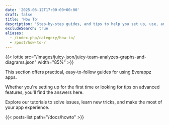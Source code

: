```yaml
---
date: '2025-06-12T17:00:00+00:00'
draft: false
title: 'How To'
description: 'Step-by-step guides, and tips to help you set up, use, and get the most out of Everappz apps.'
excludeSearch: true
aliases:
  - /index.php/category/how-to/
  - /post/how-to-/
---
```


{{< lottie src="/images/juicy-json/juicy-team-analyzes-graphs-and-diagrams.json" width="85%" >}}

This section offers practical, easy-to-follow guides for using Everappz apps.  

Whether you're setting up for the first time or looking for tips on advanced features, you'll find the answers here.  

Explore our tutorials to solve issues, learn new tricks, and make the most of your app experience.  

{{< posts-list path="/docs/howto" >}}
